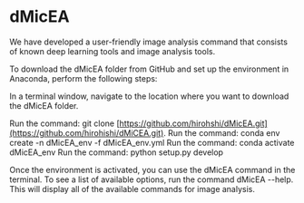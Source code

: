 # dMicEA
We have developed a user-friendly image analysis command that consists of known deep learning tools and image analysis tools.

To download the dMicEA folder from GitHub and set up the environment in Anaconda, perform the following steps:

In a terminal window, navigate to the location where you want to download the dMicEA folder.

Run the command: git clone [https://github.com/hirohshi/dMicEA.git](https://github.com/hirohishi/dMiCEA.git).
Run the command: conda env create -n dMicEA_env -f dMicEA_env.yml
Run the command: conda activate dMicEA_env
Run the command: python setup.py develop

Once the environment is activated, you can use the dMicEA command in the terminal. 
To see a list of available options, run the command dMicEA --help. 
This will display all of the available commands for image analysis.

